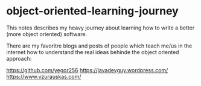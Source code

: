 # object-oriented-learning-journey

This notes describes my heavy journey about learning how to write a better (more object oriented) software.

There are my favoritre blogs and posts of people which teach me/us in the internet how to understand the real ideas behinde the object oriented approach:

https://github.com/yegor256
https://javadevguy.wordpress.com/
https://www.vzurauskas.com/
